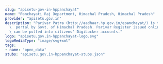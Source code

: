 ```yaml
---
slug: "apisetu-gov-in-hppanchayat"
name: "Panchayati Raj Department, Himachal Pradesh, Himachal Pradesh"
provider: "apisetu.gov.in"
description: "Parivar Patra (http://aadhaar.hp.gov.in/epanchayat/) is the online service\
  \  portal by Govt. of Himachal Pradesh. Parivar Register issued online certificate\
  \ can be pulled into citizens' DigiLocker accounts."
logo: "apisetu.gov.in-hppanchayat-logo.svg"
logoMediaType: "image/svg+xml"
tags:
- name: "open_data"
stubs: "apisetu.gov.in-hppanchayat-stubs.json"
---
```

